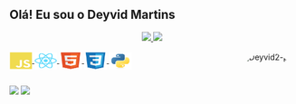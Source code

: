 ## Olá! Eu sou o Deyvid Martins

<div align="center">
  <a href="https://github.com/deyvid2">
  <img height="180em" src="https://github-readme-stats.vercel.app/api?username=deyvid2&show_icons=true&theme=dark&include_all_commits=true&count_private=true"/>
  <img height="180em" src="https://github-readme-stats.vercel.app/api/top-langs/?username=deyvid2&layout=compact&langs_count=7&theme=dark"/>
</div>
<div style="display: inline_block"><br>
  <img align="center" alt="Deyvid-Js" height="30" width="40" src="https://raw.githubusercontent.com/devicons/devicon/master/icons/javascript/javascript-plain.svg">
  <img align="center" alt="Deyvid-React" height="30" width="40" src="https://raw.githubusercontent.com/devicons/devicon/master/icons/react/react-original.svg">
  <img align="center" alt="Deyvid-HTML" height="30" width="40" src="https://raw.githubusercontent.com/devicons/devicon/master/icons/html5/html5-original.svg">
  <img align="center" alt="Deyvid-CSS" height="30" width="40" src="https://raw.githubusercontent.com/devicons/devicon/master/icons/css3/css3-original.svg">
  <img align="center" alt="Deyvid2-Python" height="30" width="40" src="https://raw.githubusercontent.com/devicons/devicon/master/icons/python/python-original.svg">
  <img align="right" alt="Deyvid2-pic" height="150" style="border-radius:50px;" src="https://instagram.ffor1-3.fna.fbcdn.net/v/t51.2885-19/s150x150/209762360_322853222643121_6460766133727632148_n.jpg?_nc_ht=instagram.ffor1-3.fna.fbcdn.net&_nc_cat=101&_nc_ohc=CZ3QRtq9ijMAX-uQqW6&edm=ABfd0MgBAAAA&ccb=7-4&oh=6a2b86e026e971e02e49a5ec3e8549e7&oe=61ACF4F8&_nc_sid=7bff83">
</div>
  
 ##
  
<div>
  <a href="https://www.https://www.linkedin.com/in/deyvid-martins-aa1239186/" target="_blank"><img src="https://img.shields.io/badge/-LinkedIn-%230077B5?style=for-the-badge&logo=linkedin&logoColor=white" target="_blank"></a>
  <img  src="https://i.pinimg.com/originals/77/ca/a3/77caa32884d735d439ade45ba37feaf2.gif">
 
</div>
